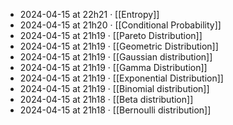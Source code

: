 - 2024-04-15 at 22h21 · [[Entropy]]
- 2024-04-15 at 21h20 · [[Conditional Probability]]
- 2024-04-15 at 21h19 · [[Pareto Distribution]]
- 2024-04-15 at 21h19 · [[Geometric Distribution]]
- 2024-04-15 at 21h19 · [[Gaussian distribution]]
- 2024-04-15 at 21h19 · [[Gamma Distribution]]
- 2024-04-15 at 21h19 · [[Exponential Distribution]]
- 2024-04-15 at 21h19 · [[Binomial distribution]]
- 2024-04-15 at 21h18 · [[Beta distribution]]
- 2024-04-15 at 21h18 · [[Bernoulli distribution]]
